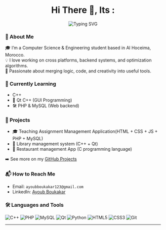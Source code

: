 <h1 align="center">Hi There 👋, Its :</h1>

<div align="center" margin-left:20px>
  <img src="https://readme-typing-svg.herokuapp.com?font=Fira+Code&pause=1000&width=435&lines=AYOUB+BOUKAKAR+(A.BKR)" alt="Typing SVG" />
</div>
         

### 🌟 About Me
🎓 I’m a Computer Science & Engineering student based in Al Hoceima, Morocco.  
💡 I love working on cross platforms, backend systems, and optimization algorithms.  
🔧 Passionate about merging logic, code, and creativity into useful tools.  

### 🌱 Currently Learning
- C++
- 📘 Qt C++ (GUI Programming)
- 🛠 PHP & MySQL (Web backend)

### 🔗 Projects
- 🎓 Teaching Assignment Management Application(HTML + CSS + JS + PHP + MySQL)
- 📖 Library management system (C++ + Qt)
- 🍕 Restaurant management App (C programming language)

➡️ See more on my [GitHub Projects](https://github.com/ayoubbkr)

### 📬 How to Reach Me
- Email: `ayoubboukakar123@gmail.com`
- LinkedIn: [Ayoub Boukakar](https://ma.linkedin.com/in/ayoub-boukakar)

### 🛠️ Languages and Tools
![C++](https://img.shields.io/badge/-C++-00599C?style=flat-square&logo=c%2B%2B)
![PHP](https://img.shields.io/badge/-PHP-777BB4?style=flat-square&logo=php)
![MySQL](https://img.shields.io/badge/-MySQL-4479A1?style=flat-square&logo=mysql)
![Qt](https://img.shields.io/badge/-Qt-41CD52?style=flat-square&logo=qt)
![Python](https://img.shields.io/badge/-Python-3776AB?style=flat-square&logo=python)
![HTML5](https://img.shields.io/badge/-HTML5-E34F26?style=flat-square&logo=html5)
![CSS3](https://img.shields.io/badge/-CSS3-1572B6?style=flat-square&logo=css3)
![Git](https://img.shields.io/badge/-Git-F05032?style=flat-square&logo=git)

---
